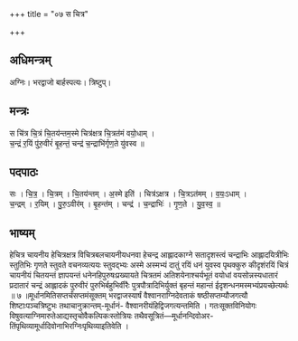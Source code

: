 +++
title = "०७ स चित्र"

+++
## अधिमन्त्रम्
अग्निः। भरद्वाजो बार्हस्पत्यः। त्रिष्टुप्।

## मन्त्रः
स चि॑त्र चि॒त्रं चि॒तय॑न्तम॒स्मे चित्र॑क्षत्र चि॒त्रत॑मं वयो॒धाम् ।  
च॒न्द्रं र॒यिं पु॑रु॒वीरं॑ बृ॒हन्तं॒ चन्द्र॑ च॒न्द्राभि॑र्गृण॒ते यु॑वस्व ॥

## पदपाठः
सः । चि॒त्र॒ । चि॒त्रम् । चि॒तय॑न्तम् । अ॒स्मे इति॑ । चित्र॑ऽक्षत्र । चि॒त्रऽत॑मम् । व॒यः॒ऽधाम् ।  
च॒न्द्रम् । र॒यिम् । पु॒रु॒ऽवीर॑म् । बृ॒हन्त॑म् । चन्द्र॑ । च॒न्द्राभिः॑ । गृ॒ण॒ते । यु॒व॒स्व॒ ॥

## भाष्यम्
हेचित्र चायनीय हेचित्रक्षत्र विचित्रबलचायनीयधनवा हेचन्द्र आह्लादकाग्ने सतादृशस्त्वं चन्द्राभिः आह्लादयित्रीभिः स्तुतिभिः गृणते स्तुवते वचनव्यत्ययः स्तुवद्भ्यः अस्मे अस्मभ्यं दातुं रयिं धनं युवस्व पृथक्कुरु कीदृशंरयिं चित्रं चायनीयं चितयन्तं ज्ञापयन्तं धनेनहिपुरुषःप्रख्यायते चित्रतमं अतिशयेनाश्चर्यभूतं वयोधां वयसोन्नस्यधातारं प्रदातारं चन्द्रं आह्लादकं पुरुवीरं पुरुभिर्बहुभिर्वीरैः पुत्रपौत्रादिभिर्युक्तं बृहन्तं महान्तं ईदृशन्धनमस्मभ्यंप्रयच्छेत्यर्थः ॥ ७ ॥मूर्धानमितिसप्तर्चंसप्तमंसूक्तम् भरद्वाजस्यार्षं वैश्वानराग्निदेवताकं षष्ठीसप्तम्यौजगत्यौ शिष्टाःपञ्चत्रिष्टुभः तथाचानुक्रान्तम्-मूर्धानं- वैश्वानरीयंहिद्विजगत्यन्तमिति । गतःसूक्तविनियोगः विषुवत्याग्निमारुतेआद्यस्तृचोवैकल्पिकःस्तोत्रियः तथैवसूत्रितं—मूर्धानन्दिवोअर- तिंपृथिव्यामूर्धादिवोनाभिरग्निःपृथिव्याइतिवेति ।
